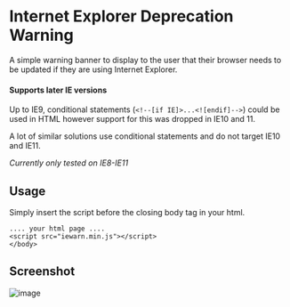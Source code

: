 # Internet Explorer Deprecation Warning

A simple warning banner to display to the user that their browser needs to be updated if they are using Internet Explorer.

#### Supports later IE versions

Up to IE9, conditional statements (`<!--[if IE]>...<![endif]-->`) could be used in HTML however support for this was dropped in IE10 and 11.

A lot of similar solutions use conditional statements and do not target IE10 and IE11.

_Currently only tested on IE8-IE11_

## Usage

Simply insert the script before the closing body tag in your html.

```
.... your html page ....
<script src="iewarn.min.js"></script>
</body>
```
## Screenshot

![image](https://user-images.githubusercontent.com/89836527/131752230-74f02251-1fb2-4864-ad64-67a09be04a65.png)
